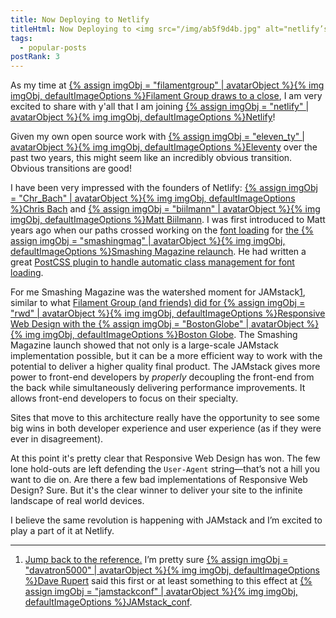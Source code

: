 ```yaml
---
title: Now Deploying to Netlify
titleHtml: Now Deploying to <img src="/img/ab5f9d4b.jpg" alt="netlify’s Avatar" class="z-avatar z-avatar-eq">Netlify
tags:
  - popular-posts
postRank: 3
---
```

As my time at [{% assign imgObj = "filamentgroup" | avatarObject %}{% img imgObj, defaultImageOptions %}Filament Group draws to a close](/web/filament-group/), I am very excited to share with y'all that I am joining [{% assign imgObj = "netlify" | avatarObject %}{% img imgObj, defaultImageOptions %}Netlify](https://www.netlify.com/)!

Given my own open source work with [{% assign imgObj = "eleven_ty" | avatarObject %}{% img imgObj, defaultImageOptions %}Eleventy](https://www.11ty.dev/) over the past two years, this might seem like an incredibly obvious transition. Obvious transitions are good!

I have been very impressed with the founders of Netlify: [{% assign imgObj = "Chr_Bach" | avatarObject %}{% img imgObj, defaultImageOptions %}Chris Bach](https://twitter.com/Chr_Bach) and [{% assign imgObj = "biilmann" | avatarObject %}{% img imgObj, defaultImageOptions %}Matt Biilmann](https://twitter.com/biilmann). I was first introduced to Matt years ago when our paths crossed working on the [font loading](/web/the-compromise/) for [the {% assign imgObj = "smashingmag" | avatarObject %}{% img imgObj, defaultImageOptions %}Smashing Magazine relaunch](https://www.netlify.com/case-studies/smashing/). He had written a great [PostCSS plugin to handle automatic class management for font loading](/web/font-loading-classes/).

For me Smashing Magazine was the watershed moment for JAMstack<a href="#note-1" class="notes_link" id="link-note-1">1</a>, similar to what [Filament Group (and friends) did for {% assign imgObj = "rwd" | avatarObject %}{% img imgObj, defaultImageOptions %}Responsive Web Design with the {% assign imgObj = "BostonGlobe" | avatarObject %}{% img imgObj, defaultImageOptions %}Boston Globe](https://www.filamentgroup.com/lab/introducing-the-new-responsive-designed-bostonglobecom.html). The Smashing Magazine launch showed that not only is a large-scale JAMstack implementation possible, but it can be a more efficient way to work with the potential to deliver a higher quality final product. The JAMstack gives more power to front-end developers by _properly_ decoupling the front-end from the back while simultaneously delivering performance improvements. It allows front-end developers to focus on their specialty.

Sites that move to this architecture really have the opportunity to see some big wins in both developer experience and user experience (as if they were ever in disagreement).

At this point it's pretty clear that Responsive Web Design has won. The few lone hold-outs are left defending the `User-Agent` string—that’s not a hill you want to die on. Are there a few bad implementations of Responsive Web Design? Sure. But it's the clear winner to deliver your site to the infinite landscape of real world devices.

I believe the same revolution is happening with JAMstack and I’m excited to play a part of it at Netlify.


---
<ol class="notes">
    <li class="notes_note"><a id="note-1" href="#link-note-1" class="notes_linkback">Jump back to the reference.</a> I’m pretty sure <a href="https://twitter.com/davatron5000">{% assign imgObj = "davatron5000" | avatarObject %}{% img imgObj, defaultImageOptions %}Dave Rupert</a> said this first or at least something to this effect at <a href="https://twitter.com/jamstackconf">{% assign imgObj = "jamstackconf" | avatarObject %}{% img imgObj, defaultImageOptions %}JAMstack_conf</a>.</li>
</ol>
